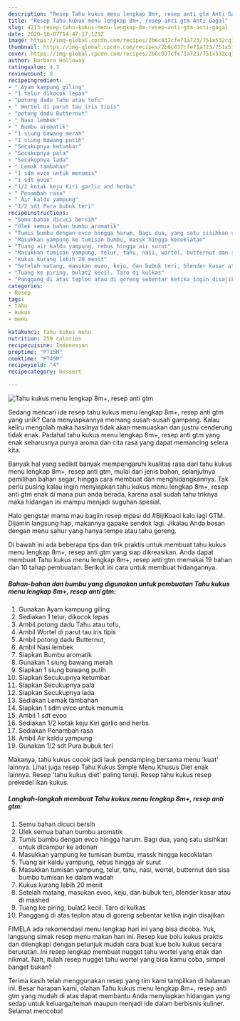```yaml
---
description: "Resep Tahu kukus menu lengkap 8m+, resep anti gtm Anti Gagal"
title: "Resep Tahu kukus menu lengkap 8m+, resep anti gtm Anti Gagal"
slug: 4213-resep-tahu-kukus-menu-lengkap-8m-resep-anti-gtm-anti-gagal
date: 2020-10-07T14:47:17.129Z
image: https://img-global.cpcdn.com/recipes/2b6c037cfe71a723/751x532cq70/tahu-kukus-menu-lengkap-8m-resep-anti-gtm-foto-resep-utama.jpg
thumbnail: https://img-global.cpcdn.com/recipes/2b6c037cfe71a723/751x532cq70/tahu-kukus-menu-lengkap-8m-resep-anti-gtm-foto-resep-utama.jpg
cover: https://img-global.cpcdn.com/recipes/2b6c037cfe71a723/751x532cq70/tahu-kukus-menu-lengkap-8m-resep-anti-gtm-foto-resep-utama.jpg
author: Barbara Holloway
ratingvalue: 4.3
reviewcount: 8
recipeingredient:
- " Ayam kampung giling"
- "1 telur dikocok lepas"
- "potong dadu Tahu atau tofu"
- " Wortel di parut tau iris tipis"
- "potong dadu Butternut"
- " Nasi lembek"
- " Bumbu aromatik"
- "1 siung bawang merah"
- "1 siung bawang putih"
- "Secukupnya ketumbar"
- "Secukupnya pala"
- "Secukupnya lada"
- " Lemak tambahan"
- "1 sdm evco untuk menumis"
- "1 sdt evoo"
- "1/2 kotak keju Kiri garlic and herbs"
- " Penambah rasa"
- " Air kaldu yampung"
- "1/2 sdt Pura bubuk teri"
recipeinstructions:
- "Semu bahan dicuci bersih"
- "Ulek semua bahan bumbu aromatik"
- "Tumis bumbu dengan evco hingga harum. Bagi dua, yang satu sisihkan untuk dicampur ke adonan"
- "Masukkan yampung ke tumisan bumbu, massk hingga kecoklatan"
- "Tuang air kaldu yampung, rebus hingga air surut"
- "Masukkan tumisan yampung, telur, tahu, nasi, wortel, butternut dan sisa bumbu tumisan ke dalam wadah"
- "Kukus kurang lebih 20 menit"
- "Setelah matang, masukan evoo, keju, dan bubuk teri, blender kasar atau di mashed"
- "Tuang ke piring, bulat2 kecil. Taro di kulkas"
- "Panggang di atas teplon atau di goreng sebentar ketika ingin disajikan"
categories:
- Resep
tags:
- tahu
- kukus
- menu

katakunci: tahu kukus menu 
nutrition: 259 calories
recipecuisine: Indonesian
preptime: "PT15M"
cooktime: "PT45M"
recipeyield: "4"
recipecategory: Dessert

---
```



![Tahu kukus menu lengkap 8m+, resep anti gtm](https://img-global.cpcdn.com/recipes/2b6c037cfe71a723/751x532cq70/tahu-kukus-menu-lengkap-8m-resep-anti-gtm-foto-resep-utama.jpg)

Sedang mencari ide resep tahu kukus menu lengkap 8m+, resep anti gtm yang unik? Cara menyiapkannya memang susah-susah gampang. Kalau keliru mengolah maka hasilnya tidak akan memuaskan dan justru cenderung tidak enak. Padahal tahu kukus menu lengkap 8m+, resep anti gtm yang enak seharusnya punya aroma dan cita rasa yang dapat memancing selera kita.

Banyak hal yang sedikit banyak mempengaruhi kualitas rasa dari tahu kukus menu lengkap 8m+, resep anti gtm, mulai dari jenis bahan, selanjutnya pemilihan bahan segar, hingga cara membuat dan menghidangkannya. Tak perlu pusing kalau ingin menyiapkan tahu kukus menu lengkap 8m+, resep anti gtm enak di mana pun anda berada, karena asal sudah tahu triknya maka hidangan ini mampu menjadi suguhan spesial.

Halo gengstar mama mau bagiin resep mpasi dd #BijiKoaci kalo lagi GTM. Dijamin langsung hap, makannya gapake sendok lagi. Jikalau Anda bosan dengan menu sahur yang hanya tempe atau tahu goreng.


Di bawah ini ada beberapa tips dan trik praktis untuk membuat tahu kukus menu lengkap 8m+, resep anti gtm yang siap dikreasikan. Anda dapat membuat Tahu kukus menu lengkap 8m+, resep anti gtm memakai 19 bahan dan 10 tahap pembuatan. Berikut ini cara untuk membuat hidangannya.

<!--inarticleads1-->

##### Bahan-bahan dan bumbu yang digunakan untuk pembuatan Tahu kukus menu lengkap 8m+, resep anti gtm:

1. Gunakan  Ayam kampung giling
1. Sediakan 1 telur, dikocok lepas
1. Ambil potong dadu Tahu atau tofu,
1. Ambil  Wortel di parut tau iris tipis
1. Ambil potong dadu Butternut,
1. Ambil  Nasi lembek
1. Siapkan  Bumbu aromatik
1. Gunakan 1 siung bawang merah
1. Siapkan 1 siung bawang putih
1. Siapkan Secukupnya ketumbar
1. Siapkan Secukupnya pala
1. Siapkan Secukupnya lada
1. Sediakan  Lemak tambahan
1. Siapkan 1 sdm evco untuk menumis
1. Ambil 1 sdt evoo
1. Sediakan 1/2 kotak keju Kiri garlic and herbs
1. Sediakan  Penambah rasa
1. Ambil  Air kaldu yampung
1. Gunakan 1/2 sdt Pura bubuk teri


Makanya, tahu kukus cocok jadi lauk pendamping bersama menu &#39;kuat&#39; lainnya. Lihat juga resep Tahu Kukus Simple Menu Khusus Diet enak lainnya. Resep &#39;tahu kukus diet&#39; paling teruji. Resep tahu kukus resep prekedel ikan kukus. 

<!--inarticleads2-->

##### Langkah-langkah membuat Tahu kukus menu lengkap 8m+, resep anti gtm:

1. Semu bahan dicuci bersih
1. Ulek semua bahan bumbu aromatik
1. Tumis bumbu dengan evco hingga harum. Bagi dua, yang satu sisihkan untuk dicampur ke adonan
1. Masukkan yampung ke tumisan bumbu, massk hingga kecoklatan
1. Tuang air kaldu yampung, rebus hingga air surut
1. Masukkan tumisan yampung, telur, tahu, nasi, wortel, butternut dan sisa bumbu tumisan ke dalam wadah
1. Kukus kurang lebih 20 menit
1. Setelah matang, masukan evoo, keju, dan bubuk teri, blender kasar atau di mashed
1. Tuang ke piring, bulat2 kecil. Taro di kulkas
1. Panggang di atas teplon atau di goreng sebentar ketika ingin disajikan


FIMELA ada rekomendasi menu lengkap hari ini yang bisa dicoba. Yuk, langsung simak resep menu makan hari ini. Resep kue bolu kukus praktis dan dilengkapi dengan petunjuk mudah cara buat kue bolu kukus secara berurutan. Ini resep lengkap membuat nugget tahu wortel yang enak dan nikmat. Nah, itulah resep nugget tahu wortel yang bisa kamu coba, simpel banget bukan? 

Terima kasih telah menggunakan resep yang tim kami tampilkan di halaman ini. Besar harapan kami, olahan Tahu kukus menu lengkap 8m+, resep anti gtm yang mudah di atas dapat membantu Anda menyiapkan hidangan yang sedap untuk keluarga/teman maupun menjadi ide dalam berbisnis kuliner. Selamat mencoba!
